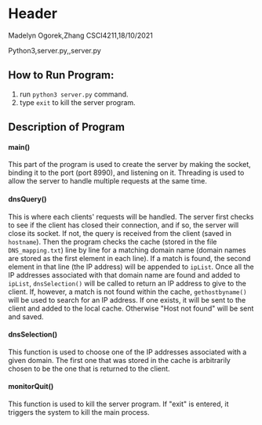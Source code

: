 # Header
Madelyn Ogorek,Zhang CSCI4211,18/10/2021

Python3,server.py,,server.py
## How to Run Program:

1. run `python3 server.py` command.
2. type `exit` to kill the server program.

## Description of Program

#### main()
This part of the program is used to create the server by making the socket, binding it to the port (port 8990), and listening on it. Threading is used to allow the server to handle multiple requests at the same time.

#### dnsQuery()
This is where each clients' requests will be handled. The server first checks to see if the client has closed their connection, and if so, the server will close its socket. If not, the query is received from the client (saved in `hostname`). Then the program checks the cache (stored in the file `DNS_mapping.txt`) line by line for a matching domain name (domain names are stored as the first element in each line). If a match is found, the second element in that line (the IP address) will be appended to `ipList`. Once all the IP addresses associated with that domain name are found and added to `ipList`, `dnsSelection()` will be called to return an IP address to give to the client. If, however, a match is not found within the cache, `gethostbyname()` will be used to search for an IP address. If one exists, it will be sent to the client and added to the local cache. Otherwise "Host not found" will be sent and saved.

#### dnsSelection()
This function is used to choose one of the IP addresses associated with a given domain. The first one that was stored in the cache is arbitrarily chosen to be the one that is returned to the client.

#### monitorQuit()
This function is used to kill the server program. If "exit" is entered, it triggers the system to kill the main process.
